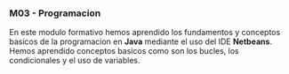 ### M03 - Programacion
En este modulo formativo hemos aprendido los fundamentos y conceptos basicos de la programacion en **Java** mediante el uso del IDE **Netbeans**.
Hemos aprendido conceptos basicos como son los bucles, los condicionales y el uso de variables.
